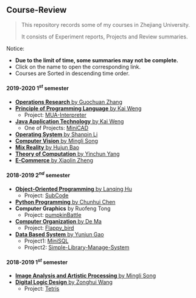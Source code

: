 ## Course-Review
>   This repository records some of my courses in Zhejiang University.
>
>   It consists of Experiment reports, Projects and Review summaries.

Notice:
+   **Due to the limit of time, some summaries may not be complete.**
+   Click on the name to open the corresponding link.
+   Courses are Sorted in descending time order.

#### 2019-2020 $1^{st}$ semester
+   [**Operations Research** by Guochuan Zhang](https://github.com/jiangshibiao/Course-Review/blob/master/Operations-Research/Operations-Research.md)
+   [**Principle of Programming Language** by Kai Weng](https://github.com/jiangshibiao/Course-Review/blob/master/Principle-of-Programming-Language/readme.md)
    +   Project: [MUA-Interpreter](https://github.com/jiangshibiao/MUA-Interpreter)
+   [**Java Application Technology** by Kai Weng](https://github.com/jiangshibiao/Course-Review/blob/master/Java-Application-Technology)
    +   One of Projects: [MiniCAD](https://github.com/jiangshibiao/MiniCAD)
+ [**Operating System** by Shanpin Li](https://github.com/jiangshibiao/Course-Review/blob/master/Operating-System)
+   [**Computer Vision** by Mingli Song](https://github.com/jiangshibiao/Course-Review/blob/master/Computer-Vision)
+   [**Mix Reality** by Hujun Bao](https://github.com/jiangshibiao/Course-Review/blob/master/Mix-Reality)
+   [**Theory of Computation** by Yinchun Yang](https://github.com/jiangshibiao/Course-Review/blob/master/Theory-of-Computation/Theory-of-Computation.md)
+   [**E-Commerce** by Xiaolin Zheng](https://github.com/jiangshibiao/Course-Review/blob/master/E-Commerce)

#### 2018-2019 $2^{nd}$ semester
+   [**Object-Oriented Programming** by Lanqing Hu](https://github.com/jiangshibiao/Course-Review/blob/master/Object-Oriented-Programming/Object-Oriented-Programming.md)
    +   Project: [SubCode](https://github.com/jiangshibiao/Text-Editor--Subcode)
+   [**Python Programming** by Chunhui Chen](https://github.com/jiangshibiao/Course-Review/blob/master/Python-Programming/Python-Programming.md)
+   **Computer Graphics** by Ruofeng Tong
    +   Project: [pumpkinBattle](https://github.com/jiangshibiao/pumpkinBattle)
+   [**Computer Organization** by De Ma](https://github.com/jiangshibiao/Course-Review/blob/master/Computer-Organization)
    +   Project: [Flappy_bird](https://github.com/jiangshibiao/Flappy_bird)
+   [**Data Based System** by Yunjun Gao](https://github.com/jiangshibiao/Course-Review/blob/master/Data-Based-System)
    +   Project1: [MiniSQL](https://github.com/jiangshibiao/MiniSQL)
    +   Project2: [Simple-Library-Manage-System](https://github.com/jiangshibiao/Simple-Library-Manage-System)

#### 2018-2019 $1^{st}$ semester
+   [**Image Analysis and Artistic Processing** by Mingli Song](https://github.com/jiangshibiao/Course-Review/blob/master/Image-Analysis-and-Artistic-Processing)
+   [**Digital Logic Design** by Zonghui Wang](https://github.com/jiangshibiao/Course-Review/blob/master/Digital-Logic-Design)
    +   Project: [Tetris](https://github.com/jiangshibiao/Tetris)
